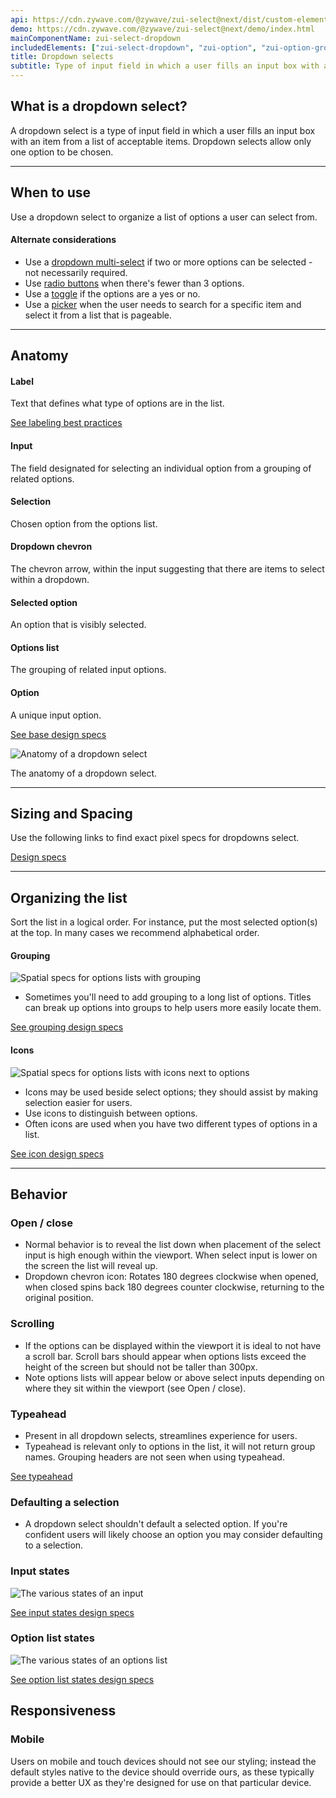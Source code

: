 ```yaml
---
api: https://cdn.zywave.com/@zywave/zui-select@next/dist/custom-elements.json
demo: https://cdn.zywave.com/@zywave/zui-select@next/demo/index.html
mainComponentName: zui-select-dropdown
includedElements: ["zui-select-dropdown", "zui-option", "zui-option-group"]
title: Dropdown selects
subtitle: Type of input field in which a user fills an input box with an item from a list of acceptable items.
---
```


## What is a dropdown select?

A dropdown select is a type of input field in which a user fills an input box with an item from a list of acceptable items. Dropdown selects allow only one option to be chosen.

---

## When to use

Use a dropdown select to organize a list of options a user can select from.

#### Alternate considerations

- Use a [dropdown multi-select](/design-system/components/dropdown-multi-selects) if two or more options can be selected - not necessarily required.
- Use [radio buttons](/design-system/components/radio-buttons) when there's fewer than 3 options.
- Use a [toggle](/design-system/components/toggles) if the options are a yes or no.
- Use a [picker](/design-system/components/pickers) when the user needs to search for a specific item and select it from a list that is pageable.

---

## Anatomy

<Grid>

<GridCol col="span-4">

#### Label

Text that defines what type of options are in the list.

[See labeling best practices](/design-system/patterns/forms)

#### Input

The field designated for selecting an individual option from a grouping of related options.

#### Selection

Chosen option from the options list.

#### Dropdown chevron

The chevron arrow, within the input suggesting that there are items to select within a dropdown.

#### Selected option

An option that is visibly selected.

#### Options list

The grouping of related input options.

#### Option

A unique input option.

[See base design specs](https://xd.adobe.com/view/1d1827c1-f08e-480d-806a-647a41a328bd-484b/grid)

</GridCol>

<GridCol col="span-8">

![Anatomy of a dropdown select](images/components/dropdown-select/select_label.svg)

The anatomy of a dropdown select.

</GridCol>

</Grid>

---

## Sizing and Spacing

Use the following links to find exact pixel specs for dropdowns select.

[Design specs](https://xd.adobe.com/view/1d1827c1-f08e-480d-806a-647a41a328bd-484b/grid)

---

## Organizing the list

Sort the list in a logical order. For instance, put the most selected option(s) at the top. In many cases we recommend alphabetical order.

<Grid>

<GridCol col="span-6">

#### Grouping

![Spatial specs for options lists with grouping](images/components/dropdown-select/select_grouping_specs.svg)

- Sometimes you'll need to add grouping to a long list of options. Titles can break up options into groups to help users more easily locate them.

[See grouping design specs](https://xd.adobe.com/view/1d1827c1-f08e-480d-806a-647a41a328bd-484b/screen/f7960c25-618f-451f-9750-c9e8c43b7117/)

</GridCol>

<GridCol col="span-6">

#### Icons

![Spatial specs for options lists with icons next to options](images/components/dropdown-select/select_icon_specs.svg)

- Icons may be used beside select options; they should assist by making selection easier for users.
- Use icons to distinguish between options.
- Often icons are used when you have two different types of options in a list.

[See icon design specs](https://xd.adobe.com/view/1d1827c1-f08e-480d-806a-647a41a328bd-484b/screen/277ba58c-7470-4a65-be8b-28165b71ff7a/)

</GridCol>

</Grid>

---

## Behavior

<Grid>

<GridCol col="span-6">

### Open / close

- Normal behavior is to reveal the list down when placement of the select input is high enough within the viewport. When select input is lower on the screen the list will reveal up.
- Dropdown chevron icon: Rotates 180 degrees clockwise when opened, when closed spins back 180 degrees counter clockwise, returning to the original position.

</GridCol>

<GridCol col="span-6">

### Scrolling

- If the options can be displayed within the viewport it is ideal to not have a scroll bar. Scroll bars should appear when options lists exceed the height of the screen but should not be taller than 300px.
- Note options lists will appear below or above select inputs depending on where they sit within the viewport (see Open / close).

</GridCol>

<GridCol col="span-6">

### Typeahead

- Present in all dropdown selects, streamlines experience for users.
- Typeahead is relevant only to options in the list, it will not return group names. Grouping headers are not seen when using typeahead.

[See typeahead](/design-system/patterns/typeahead)

</GridCol>

<GridCol col="span-6">

### Defaulting a selection

- A dropdown select shouldn't default a selected option. If you're confident users will likely choose an option you may consider defaulting to a selection.

</GridCol>

<GridCol col="span-6">

</GridCol>

<GridCol col="span-6">

</GridCol>

<GridCol col="span-6">

### Input states

![The various states of an input](images/components/dropdown-select/select_states.svg)

[See input states design specs](https://xd.adobe.com/view/1d1827c1-f08e-480d-806a-647a41a328bd-484b/screen/6fe28f1b-27e1-4e5d-95c4-3063f89fa66e/)

</GridCol>

<GridCol col="span-6">

### Option list states

![The various states of an options list](images/components/dropdown-select/select_list_states.svg)

[See option list states design specs](https://xd.adobe.com/view/1d1827c1-f08e-480d-806a-647a41a328bd-484b/screen/39e06ddc-ebd3-4e1c-9745-945f9245b3fd/)

</GridCol>

</Grid>

<!-- <a class="scroll-to-top u-semi-bold">Back to top</a> -->

## Responsiveness

### Mobile

Users on mobile and touch devices should not see our styling; instead the default styles native to the device should override ours, as these typically provide a better UX as they're designed for use on that particular device.

<Spacer/>
